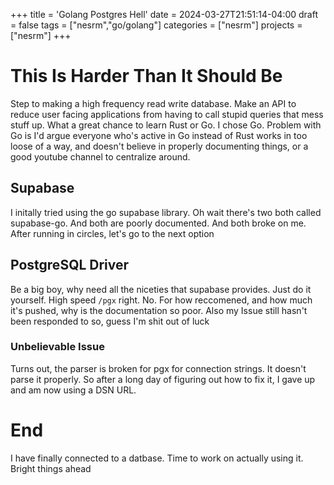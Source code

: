 +++
title = 'Golang Postgres Hell'
date = 2024-03-27T21:51:14-04:00
draft = false
tags = ["nesrm","go/golang"]
categories = ["nesrm"]
projects = ["nesrm"]
+++
# This Is Harder Than It Should Be
Step to making a high frequency read write database. Make an API to reduce user facing applications from having to call stupid queries that mess stuff up. What a great chance to learn Rust or Go. I chose Go. Problem with Go is I'd argue everyone who's active in Go instead of Rust works in too loose of a way, and doesn't believe in properly documenting things, or a good youtube channel to centralize around. 
## Supabase
I initally tried using the go supabase library. Oh wait there's two both called supabase-go. And both are poorly documented. And both broke on me. After running in circles, let's go to the next option

## PostgreSQL Driver
Be a big boy, why need all the niceties that supabase provides. Just do it yourself. High speed `/pgx` right. No. For how reccomened, and how much it's pushed, why is the documentation so poor. Also my Issue still hasn't been responded to so, guess I'm shit out of luck

### Unbelievable Issue
Turns out, the parser is broken for pgx for connection strings. It doesn't parse it properly. So after a long day of figuring out how to fix it, I gave up and am now using a DSN URL. 

# End
I have finally connected to a datbase. Time to work on actually using it. Bright things ahead
